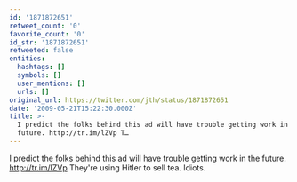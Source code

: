 ```yaml
---
id: '1871872651'
retweet_count: '0'
favorite_count: '0'
id_str: '1871872651'
retweeted: false
entities:
  hashtags: []
  symbols: []
  user_mentions: []
  urls: []
original_url: https://twitter.com/jth/status/1871872651
date: '2009-05-21T15:22:30.000Z'
title: >-
  I predict the folks behind this ad will have trouble getting work in the
  future. http://tr.im/lZVp T…
---
```


I predict the folks behind this ad will have trouble getting work in the future. http://tr.im/lZVp They're using Hitler to sell tea. Idiots.